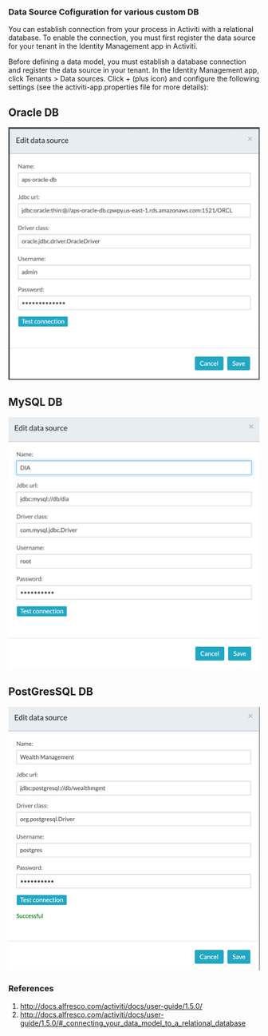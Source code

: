 
### Data Source Cofiguration for various custom DB

You can establish connection from your process in Activiti with a relational database. To enable the connection, you must first register the data source for your tenant in the Identity Management app in Activiti.

Before defining a data model, you must establish a database connection and register the data source in your tenant.
In the Identity Management app, click Tenants > Data sources.
Click + (plus icon) and configure the following settings (see the activiti-app.properties file for more details):

## Oracle DB
![Oracle](oracle.png)

## MySQL DB
![MySQL](mysql.png)

## PostGresSQL DB
![Postgres](postgres.png)

### References
1. http://docs.alfresco.com/activiti/docs/user-guide/1.5.0/
2. http://docs.alfresco.com/activiti/docs/user-guide/1.5.0/#_connecting_your_data_model_to_a_relational_database